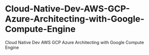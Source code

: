 # Cloud-Native-Dev-AWS-GCP-Azure-Architecting-with-Google-Compute-Engine
Cloud Native Dev AWS GCP Azure Architecting with Google Compute Engine
